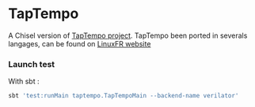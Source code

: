 TapTempo
========

A Chisel version of [TapTempo project](https://github.com/moleculext/taptempo.git).
TapTempo been ported in severals langages, can be found on [LinuxFR website](https://linuxfr.org/tags/taptempo/public)

### Launch test

With sbt :
```sh
sbt 'test:runMain taptempo.TapTempoMain --backend-name verilator'
```
